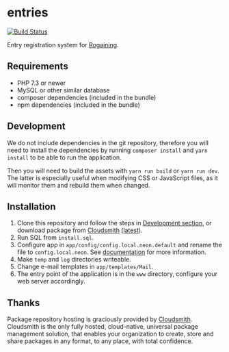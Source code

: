 entries
=======

[![Build Status](https://travis-ci.org/jtojnar/entries.svg?branch=master)](https://travis-ci.org/jtojnar/entries)

Entry registration system for [Rogaining](http://en.wikipedia.org/wiki/Rogaining).

Requirements
------------

* PHP 7.3 or newer
* MySQL or other similar database
* composer dependencies (included in the bundle)
* npm dependencies (included in the bundle)

Development
-----------

We do not include dependencies in the git repository, therefore you will need to install the dependencies by running `composer install` and `yarn install` to be able to run the application.

Then you will need to build the assets with `yarn run build` or `yarn run dev`. The latter is especially useful when modifying CSS or JavaScript files, as it will monitor them and rebuild them when changed.

Installation
------------
1. Clone this repository and follow the steps in [Development section](#development), or download package from [Cloudsmith](https://cloudsmith.io/~entries-for-rogaining/repos/entries/packages/) ([latest](https://cloudsmith.io/~entries-for-rogaining/repos/entries/packages/?q=version%3Alatest)).
2. Run SQL from `install.sql`.
3. Configure app in `app/config/config.local.neon.default` and rename the file to `config.local.neon`. See [documentation](docs/configuration.md) for more information.
4. Make `temp` and `log` directories writeable.
5. Change e-mail templates in `app/templates/Mail`.
6. The entry point of the application is in the `www` directory, configure your web server accordingly.

## Thanks
Package repository hosting is graciously provided by [Cloudsmith](https://cloudsmith.com). Cloudsmith is the only fully hosted, cloud-native, universal package management solution, that enables your organization to create, store and share packages in any format, to any place, with total confidence.
